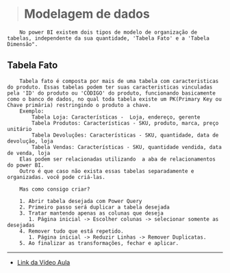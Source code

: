 ># Modelagem de dados

        No power BI existem dois tipos de modelo de organização de tabelas, independente da sua quantidade, 'Tabela Fato' e a 'Tabela Dimensão".
        
## Tabela Fato
        Tabela fato é composta por mais de uma tabela com caracteristicas do produto. Essas tabelas podem ter suas caracteristicas vinculadas pela 'ID' do produto ou 'CÓDIGO' do produto, funcionando basicamente como o banco de dados, no qual toda tabela existe um PK(Primary Key ou Chave primária) restringindo o produto a chave.
        Exemplo: 
            Tabela Loja: Características -  Loja, endereço, gerente
            Tabela Produtos: Características - SKU, produto, marca, preço unitário
            Tabela Devoluções: Características - SKU, quantidade, data de devolução, loja
            Tabela Vendas: Características - SKU, quantidade vendida, data de venda, loja
        Elas podem ser relacionadas utilizando  a aba de relacionamentos do power BI.
        Outro é que caso não exista essas tabelas separadamente e organizadas. você pode criá-las. 
        
        Mas como consigo criar?
        
        1. Abrir tabela desejada com Power Query
        2. Primeiro passo será duplicar a tabela desejada
        3. Tratar mantendo apenas as colunas que deseja
           1. Página inicial -> Escolher colunas -> selecionar somente as desejadas
        4. Remover tudo que está repetido.
           1. Página inicial -> Reduzir Linhas -> Remover Duplicatas.
        5. Ao finalizar as transformações, fechar e aplicar. 
---
* [Link da Vídeo Aula](https://www.youtube.com/watch?v=hK0iKKhJ16I&list=PLL-6y89GGNdSu9utTLYuzwPGNXQNT0KWm&index=10)